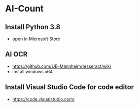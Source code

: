 # AI-Count

## Install Python 3.8
- open in Microsoft Store

## AI OCR 
- https://github.com/UB-Mannheim/tesseract/wiki
- install windows x64

## Install Visual Studio Code for code editor
- https://code.visualstudio.com/
